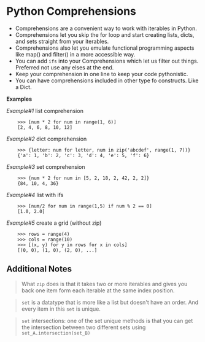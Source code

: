 # Python Comprehensions
- Comprehensions are a convenient way to work with iterables in Python.
- Comprehensions let you skip the for loop and start creating lists, dicts, and sets straight from your iterables.
- Comprehensions also let you emulate functional programming aspects like map() and filter() in a more accessible way.
- You can add `ifs` into your Comprehensions which let us filter out things. Preferred not use any elses at the end.
- Keep your comprehension in one line to keep your code pythonistic.
- You can have comprehensions included in other type fo constructs. Like a Dict.

**Examples**

_Example#1_ list comprehension

        >>> [num * 2 for num in range(1, 6)]
        [2, 4, 6, 8, 10, 12]

_Example#2_ dict comprehension

        >>> {letter: num for letter, num in zip('abcdef', range(1, 7))}
        {'a': 1, 'b': 2, 'c': 3, 'd': 4, 'e': 5, 'f': 6}

_Example#3_ set comprehension

        >>> {num * 2 for num in [5, 2, 18, 2, 42, 2, 2]}
        {84, 10, 4, 36}

_Example#4_ list with ifs

        >>> [num/2 for num in range(1,5) if num % 2 == 0]
        [1.0, 2.0]

_Example#5_ create a grid (without zip)

        >>> rows = range(4)
        >>> cols = range(10)
        >>> [(x, y) for y in rows for x in cols]
        [(0, 0), (1, 0), (2, 0), ...]

## Additional Notes

> What `zip` does is that it takes two or more iterables and gives you back one item form each iterable at the same index position.

> `set` is a datatype that is more like a list but doesn't have an order. And every item in this `set` is unique.

> `set` intersections: one of the set unique methods is that you can get the intersection between two different sets using `set_A.intersection(set_B)`
